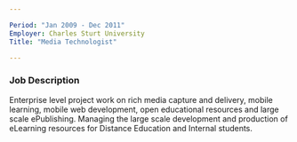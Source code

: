 ```yaml
---

Period: "Jan 2009 - Dec 2011"
Employer: Charles Sturt University 
Title: "Media Technologist"

---
```


### Job Description

Enterprise level project work on rich media capture and delivery, mobile learning, mobile web development, open educational resources and large scale ePublishing. Managing the large scale development and production of eLearning resources for Distance Education and Internal students.
